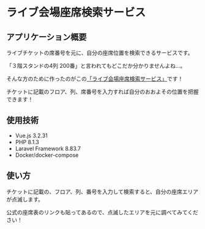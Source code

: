 # **ライブ会場座席検索サービス**

## **アプリケーション概要**

ライブチケットの席番号を元に、自分の座席位置を検索できるサービスです。

「３階スタンドの4列 200番」と言われてもどこだか分かりませんよね...。

そんな方のために作ったのがこの<a href="http://www.search-venue-seat.com:8080/venue/pia">「ライブ会場座席検索サービス」</a>です！

チケットに記載のフロア、列、席番号を入力すれば自分のおおよその位置を把握できます！


## **使用技術**

* Vue.js 3.2.31
* PHP 8.1.3
* Laravel Framework 8.83.7
* Docker/docker-compose

## **使い方**

チケットに記載の、フロア、列、番号を入力して検索すると、自分の座席エリアが点滅します。

公式の座席表のリンクも貼ってあるので、点滅したエリアを元に調べてみてください！



